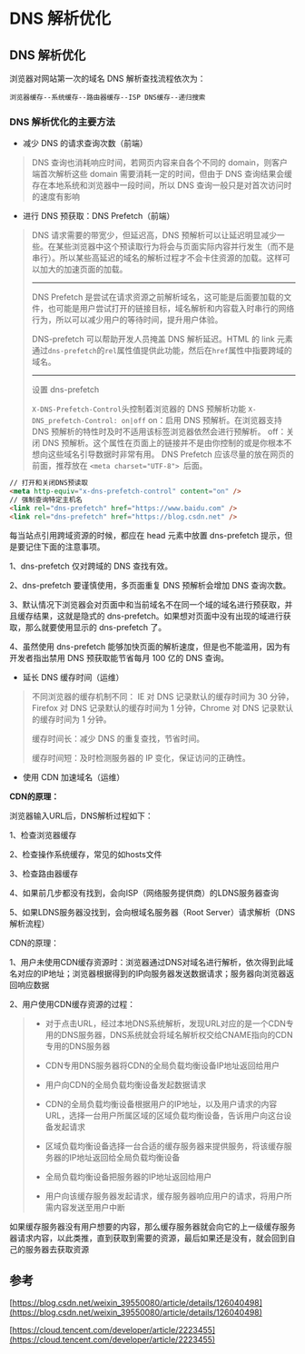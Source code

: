 # DNS 解析优化

## DNS 解析优化

浏览器对网站第一次的域名 DNS 解析查找流程依次为：

`浏览器缓存--系统缓存--路由器缓存--ISP DNS缓存--递归搜索`

### DNS 解析优化的主要方法

- 减少 DNS 的请求查询次数（前端）

> DNS 查询也消耗响应时间，若网页内容来自各个不同的 domain，则客户端首次解析这些 domain 需要消耗一定的时间，但由于 DNS 查询结果会缓存在本地系统和浏览器中一段时间，所以 DNS 查询一般只是对首次访问时的速度有影响

- 进行 DNS 预获取：DNS Prefetch（前端）

> DNS 请求需要的带宽少，但延迟高，DNS 预解析可以让延迟明显减少一些。在某些浏览器中这个预读取行为将会与页面实际内容并行发生（而不是串行）。所以某些高延迟的域名的解析过程才不会卡住资源的加载。这样可以加大的加速页面的加载。
>
> ---
>
> DNS Prefetch 是尝试在请求资源之前解析域名，这可能是后面要加载的文件，也可能是用户尝试打开的链接目标，域名解析和内容载入时串行的网络行为，所以可以减少用户的等待时间，提升用户体验。
>
> DNS-prefetch 可以帮助开发人员掩盖 DNS 解析延迟。HTML 的 link 元素通过`dns-prefetch`的`rel`属性值提供此功能，然后在`href`属性中指要跨域的域名。
>
> ---
>
> 设置 dns-prefetch
>
> `X-DNS-Prefetch-Control`头控制着浏览器的 DNS 预解析功能
> `X-DNS_prefetch-Control: on|off`
> on：启用 DNS 预解析。在浏览器支持 DNS 预解析的特性时及时不适用该标签浏览器依然会进行预解析。
> off：关闭 DNS 预解析。这个属性在页面上的链接并不是由你控制的或是你根本不想向这些域名引导数据时非常有用。
> DNS Prefetch 应该尽量的放在网页的前面，推荐放在 `<meta charset="UTF-8"> `后面。

```html
// 打开和关闭DNS预读取
<meta http-equiv="x-dns-prefetch-control" content="on" />
// 强制查询特定主机名
<link rel="dns-prefetch" href="https://www.baidu.com" />
<link rel="dns-prefetch" href="https://blog.csdn.net" />
```

每当站点引用跨域资源的时候，都应在 head 元素中放置 dns-prefetch 提示，但是要记住下面的注意事项。

1、dns-prefetch 仅对跨域的 DNS 查找有效。

2、dns-prefetch 要谨慎使用，多页面重复 DNS 预解析会增加 DNS 查询次数。

3、默认情况下浏览器会对页面中和当前域名不在同一个域的域名进行预获取，并且缓存结果，这就是隐式的 dns-prefetch。如果想对页面中没有出现的域进行获取，那么就要使用显示的 dns-prefetch 了。

4、虽然使用 dns-prefetch 能够加快页面的解析速度，但是也不能滥用，因为有开发者指出禁用 DNS 预获取能节省每月 100 亿的 DNS 查询。

- 延长 DNS 缓存时间（运维）

> 不同浏览器的缓存机制不同： IE 对 DNS 记录默认的缓存时间为 30 分钟，Firefox 对 DNS 记录默认的缓存时间为 1 分钟，Chrome 对 DNS 记录默认的缓存时间为 1 分钟。
>
> 缓存时间长：减少 DNS 的重复查找，节省时间。
>
> 缓存时间短：及时检测服务器的 IP 变化，保证访问的正确性。

- 使用 CDN 加速域名（运维）

**CDN的原理：**

浏览器输入URL后，DNS解析过程如下：

1、检查浏览器缓存

2、检查操作系统缓存，常见的如hosts文件

3、检查路由器缓存

4、如果前几步都没有找到，会向ISP（网络服务提供商）的LDNS服务器查询

5、如果LDNS服务器没找到，会向根域名服务器（Root Server）请求解析（DNS解析流程）

CDN的原理：

1、用户未使用CDN缓存资源时：浏览器通过DNS对域名进行解析，依次得到此域名对应的IP地址；浏览器根据得到的IP向服务器发送数据请求；服务器向浏览器返回响应数据

2、用户使用CDN缓存资源的过程：

> - 对于点击URL，经过本地DNS系统解析，发现URL对应的是一个CDN专用的DNS服务器，DNS系统就会将域名解析权交给CNAME指向的CDN专用的DNS服务器
> 
> - CDN专用DNS服务器将CDN的全局负载均衡设备IP地址返回给用户
> 
> - 用户向CDN的全局负载均衡设备发起数据请求
> 
> - CDN的全局负载均衡设备根据用户的IP地址，以及用户请求的内容URL，选择一台用户所属区域的区域负载均衡设备，告诉用户向这台设备发起请求
> 
> - 区域负载均衡设备选择一台合适的缓存服务器来提供服务，将该缓存服务器的IP地址返回给全局负载均衡设备
> 
> - 全局负载均衡设备把服务器的IP地址返回给用户
> 
> - 用户向该缓存服务器发起请求，缓存服务器响应用户的请求，将用户所需内容发送至用户中断

如果缓存服务器没有用户想要的内容，那么缓存服务器就会向它的上一级缓存服务器请求内容，以此类推，直到获取到需要的资源，最后如果还是没有，就会回到自己的服务器去获取资源

## 参考

[https://blog.csdn.net/weixin_39550080/article/details/126040498](https://blog.csdn.net/weixin_39550080/article/details/126040498)

[https://cloud.tencent.com/developer/article/2223455](https://cloud.tencent.com/developer/article/2223455)